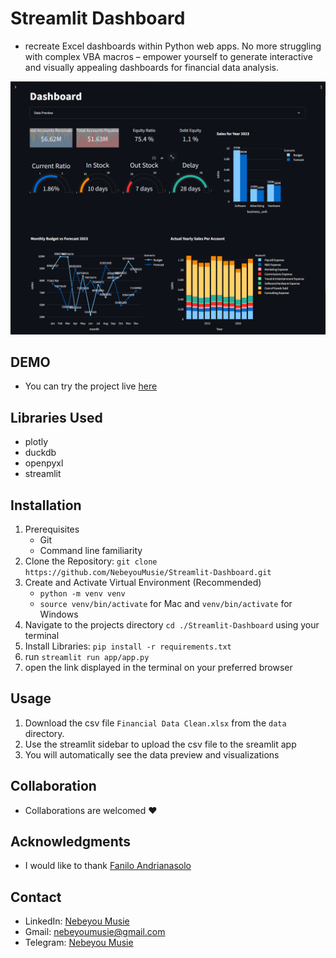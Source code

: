 # Streamlit Dashboard
- recreate Excel dashboards within Python web apps. No more struggling with complex VBA macros – empower yourself to generate interactive and visually appealing dashboards for financial data analysis.

![Streamlit Dashboard App Image](./images/image1.png)

## DEMO
 - You can try the project live [here](https://s-dashboard.streamlit.app/)

## Libraries Used
 - plotly
 - duckdb
 - openpyxl
 - streamlit

## Installation
 1. Prerequisites
    - Git
    - Command line familiarity
 2. Clone the Repository: `git clone https://github.com/NebeyouMusie/Streamlit-Dashboard.git`
 3. Create and Activate Virtual Environment (Recommended)
    - `python -m venv venv`
    - `source venv/bin/activate` for Mac and `venv/bin/activate` for Windows
 4. Navigate to the projects directory `cd ./Streamlit-Dashboard` using your terminal
 5. Install Libraries: `pip install -r requirements.txt`
 6. run `streamlit run app/app.py`
 7. open the link displayed in the terminal on your preferred browser

## Usage
1. Download the csv file `Financial Data Clean.xlsx` from the `data` directory.
2. Use the streamlit sidebar to upload the csv file to the sreamlit app
3. You will automatically see the data preview and visualizations

## Collaboration
- Collaborations are welcomed ❤️

## Acknowledgments
 - I would like to thank [Fanilo Andrianasolo](http://www.youtube.com/@andfanilo)
   
## Contact
 - LinkedIn: [Nebeyou Musie](https://www.linkedin.com/in/nebeyou-musie)
 - Gmail: nebeyoumusie@gmail.com
 - Telegram: [Nebeyou Musie](https://t.me/NebeyouMusie)
